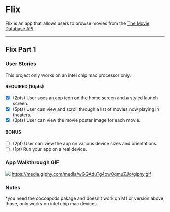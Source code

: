 # Flix

Flix is an app that allows users to browse movies from the [The Movie Database API](http://docs.themoviedb.apiary.io/#).



---

## Flix Part 1

### User Stories
This project only works on an intel chip mac processor only.


#### REQUIRED (10pts)
- [x] (2pts) User sees an app icon on the home screen and a styled launch screen.
- [x] (5pts) User can view and scroll through a list of movies now playing in theaters.
- [x] (3pts) User can view the movie poster image for each movie.

#### BONUS
- [ ] (2pt) User can view the app on various device sizes and orientations.
- [ ] (1pt) Run your app on a real device.

### App Walkthrough GIF
![](https://i.imgur.com/1XwHU5P.gif)
https://media.giphy.com/media/wGGAduTg4owOqmuZJo/giphy.gif



### Notes
*you need the cocoapods pakage and doesn't work on M1 or version above those, only works on intel chip mac devices.

